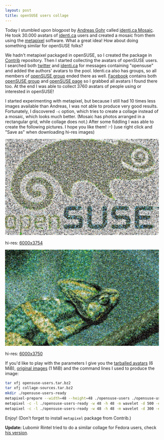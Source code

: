 ```yaml
---
layout: post
title: openSUSE users collage
---
```


Today I stumbled upon blogpost by [Andreas Gohr](http://www.splitbrain.org/personal) called [identi.ca Mosaic](http://www.splitbrain.org/blog/2009-07/31-identi.ca_mosaic). He took 30.000 avatars of [identi.ca](http://identi.ca/) users and created a mosaic from them using the [metapixel](http://www.complang.tuwien.ac.at/schani/metapixel/) software. What a great idea! How about doing something similar for openSUSE folks?

We hadn't metapixel packaged in openSUSE, so I created the package in [Contrib](http://en.opensuse.org/Contrib) repository. Then I started collecting the avatars of openSUSE users. I searched both [twitter](http://twitter.com/) and [identi.ca](http://identi.ca/) for messages containing "opensuse" and added the authors' avatars to the pool. Identi.ca also has groups, so all members of [openSUSE group](http://identi.ca/group/opensuse/) ended there as well. [Facebook](http://www.facebook.com/) contains both [openSUSE group](http://www.facebook.com/group.php?gid=2256834487) and [openSUSE page](http://www.facebook.com/pages/OpenSUSE/16720390225) so I grabbed all avatars I found there too. At the end I was able to collect 3760 avatars of people using or interested in openSUSE!

I started experimenting with metapixel, but because I still had 10 times less images available than Andreas, I was not able to produce very good results. Fortunately, I discovered `-c` option, which tries to create a collage instead of a mosaic, which looks much better. (Mosaic has photos arranged in a rectangular grid, while collage does not.) After some fiddling I was able to create the following pictures. I hope you like them! :-) (use right click and "Save as" when downloading hi-res images)

![opensuse-users-collage-1024](/assets/opensuse-users-collage-1024.jpg)

hi-res: [6000x3754](/assets/openSUSE_Users_Collage.jpg)

![opensuse-users-collage-2-1024](/assets/opensuse-users-collage-2-1024.jpg)

hi-res: [6000x3750](/assets/openSUSE_Users_Collage_2.jpg)

If you'd like to play with the parameters I give you the [tarballed avatars](/assets/opensuse-users.tar.bz2) (6 MiB), [original images](/assets/collage-sources.tar.bz2) (1 MiB) and the command lines I used to produce the image:

~~~bash
tar xfj opensuse-users.tar.bz2
tar xfj collage-sources.tar.bz2
mkdir ./opensuse-users-ready
metapixel-prepare --width=48 --height=48 ./opensuse-users ./opensuse-users-ready
metapixel -c -l ./opensuse-users-ready -w 48 -h 48 -m wavelet -d 500 -e global --metapixel opensuse-logo-6000.png opensuse-users-collage.png
metapixel -c -l ./opensuse-users-ready -w 48 -h 48 -m wavelet -d 300 -e global --metapixel chameleon.jpg opensuse-users-collage-2.png
~~~

Enjoy! (Don't forget to install `metapixel` package from Contrib.)

**Update:** Lubomir Rintel tried to do a similar collage for Fedora users, check [his version](http://v3.sk/~lkundrak/blog/entries/metapixel.html).
